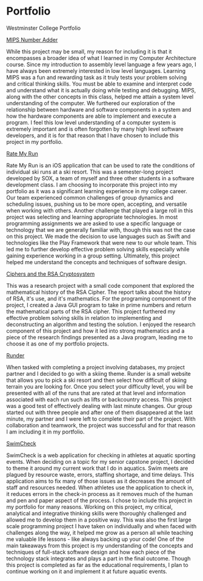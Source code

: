 # Portfolio
Westminster College Portfolio

[MIPS Number Adder](MIPS/)

While this project may be small, my reason for including it is that it encompasses a broader idea of what I learned in my Computer Architecture course. Since my introduction to assembly level language a few years ago, I have always been extremely interested in low level languages. Learning MIPS was a fun and rewarding task as it truly tests your problem solving and critical thinking skills. You must be able to examine and interpret code and understand what it is actually doing while testing and debugging. MIPS, along with the other concepts in this class, helped me attain a system level understanding of the computer. We furthered our exploration of the relationship between hardware and software components in a system and how the hardware components are able to implement and execute a program. I feel this low level understanding of a computer system is extremely important and is often forgotten by many high level software developers, and it is for that reason that I have chosen to include this project in my portfolio. 

[Rate My Run]()

Rate My Run is an iOS application that can be used to rate the conditions of individual ski runs at a ski resort. This was a semester-long project developed by SOX, a team of myself and three other students in a software development class. I am choosing to incorporate this project into my portfolio as it was a significant learning experience in my college career. Our team experienced common challenges of group dynamics and scheduling issues, pushing us to be more open, accepting, and versatile when working with others. Another challenge that played a large roll in this project was selecting and learning appropriate technologies. In most programming assignments we are asked to use a specific language or technology that we are generally familiar with, though this was not the case on this project. We made the decision to use languages such as Swift and technologies like the Play Framework that were new to our whole team. This led me to further develop effective problem solving skills especially while gaining experience working in a group setting. Ultimately, this project helped me understand the concepts and techniques of software design. 

[Ciphers and the RSA Cryptosystem](RSA-Ciphers/)

This was a research project with a small code component that explored the mathematical history of the RSA Cipher. The report talks about the history of RSA, it's use, and it's mathematics. For the programing component of the project, I created a Java GUI program to take in prime numbers and return the mathematical parts of the RSA cipher. This project furthered my effective problem solving skills in relation to implementing and deconstructing an algorithm and testing the solution. I enjoyed the research component of this project and how it led into strong mathematics and a piece of the research findings presented as a Java program, leading me to choose it as one of my portfolio projects.

[Runder](Runder/)

When tasked with completing a project involving databases, my project partner and I decided to go with a skiing theme. Runder is a small website that allows you to pick a ski resort and then select how difficult of skiing terrain you are looking for. Once you select your difficulty level, you will be presented with all of the runs that are rated at that level and information associated with each run such as lifts or backcountry access. This project was a good test of effectively dealing with last minute changes. Our group started out with three people and after one of them disappeared at the last minute, my partner and I were left to complete their part of the project. With collaboration and teamwork, the project was successful and for that reason I am including it in my portfolio. 

[SwimCheck]()

SwimCheck is a web application for checking in athletes at aquatic sporting events. When deciding on a topic for my senior capstone project, I decided to theme it around my current work that I do in aquatics. Swim meets are plagued by resource waste, errors, staffing shortage, and time delays. This application aims to fix many of those issues as it decreases the amount of staff and resources needed. When athletes use the application to check in, it reduces errors in the check-in process as it removes much of the human and pen and paper aspect of the process. I chose to include this project in my portfolio for many reasons. Working on this project, my critical, analytical and integrative thinking skills were thoroughly challenged and allowed me to develop them in a positive way. This was also the first large scale programming project I have taken on individually and when faced with challenges along the way, it helped me grow as a person all while teaching me valuable life lessons - like always backing up your code! One of the main takeaways from this project is my understanding of the concepts and techniques of full-stack software design and how each piece of the technology stack integrates and plays a part in the final outcome. Though this project is completed as far as the educational requirements, I plan to continue working on it and implement it at future aquatic events. 
